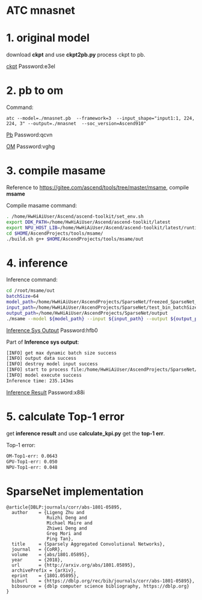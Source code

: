# ATC mnasnet


# 1. original model

download **ckpt** and use **ckpt2pb.py** process ckpt to pb.

[ckpt](https://pan.baidu.com/s/1-E3SQAxShCYcIVdkxbg19w)
Password:e3el

# 2. pb to om
Command:
```
atc --model=./mnasnet.pb  --framework=3  --input_shape="input1:1, 224, 224, 3" --output=./mnasnet  --soc_version=Ascend910" 
```
[Pb](https://pan.baidu.com/s/1fUGFDZxi-6iit56PGN7sKg)
Password:qcvn

[OM](https://pan.baidu.com/s/1Z6IqgDpjC3h4sqhcX9ej8g)
Password:vghg

# 3. compile masame
Reference to https://gitee.com/ascend/tools/tree/master/msame, compile **msame** 

Compile masame command:
```bash
. /home/HwHiAiUser/Ascend/ascend-toolkit/set_env.sh
export DDK_PATH=/home/HwHiAiUser/Ascend/ascend-toolkit/latest
export NPU_HOST_LIB=/home/HwHiAiUser/Ascend/ascend-toolkit/latest/runtime/lib64/stub
cd $HOME/AscendProjects/tools/msame/
./build.sh g++ $HOME/AscendProjects/tools/msame/out

```

# 4. inference
Inference command:
```bash
cd /root/msame/out
batchSize=64
model_path=/home/HwHiAiUser/AscendProjects/SparseNet/freezed_SparseNet_batchSize_${batchSize}.om
input_path=/home/HwHiAiUser/AscendProjects/SparseNet/test_bin_batchSize_${batchSize}
output_path=/home/HwHiAiUser/AscendProjects/SparseNet/output
./msame --model ${model_path} --input ${input_path} --output ${output_path} --outfmt TXT
```



[Inference Sys Output](https://pan.baidu.com/s/1J0rwcydSh5f_bpq_Fvjpog)
Password:hfb0

Part of **Inference sys output**:
```bash
[INFO] get max dynamic batch size success
[INFO] output data success
[INFO] destroy model input success
[INFO] start to process file:/home/HwHiAiUser/AscendProjects/SparseNet/test_bin_batchSize_64/110_batch_6976_7040.bin
[INFO] model execute success
Inference time: 235.143ms
```

[Inference Result](https://pan.baidu.com/s/1J0rwcydSh5f_bpq_Fvjpog)
Password:x88i

# 5. calculate Top-1 error

get **inference result** and use **calculate_kpi.py** get the **top-1 err**.

Top-1 error:
```bash
OM-Top1-err: 0.0643
GPU-Top1-err: 0.050
NPU-Top1-err: 0.048
```

# SparseNet implementation


```
@article{DBLP:journals/corr/abs-1801-05895,
  author    = {Ligeng Zhu and
               Ruizhi Deng and
               Michael Maire and
               Zhiwei Deng and
               Greg Mori and
               Ping Tan},
  title     = {Sparsely Aggregated Convolutional Networks},
  journal   = {CoRR},
  volume    = {abs/1801.05895},
  year      = {2018},
  url       = {http://arxiv.org/abs/1801.05895},
  archivePrefix = {arXiv},
  eprint    = {1801.05895},
  biburl    = {https://dblp.org/rec/bib/journals/corr/abs-1801-05895},
  bibsource = {dblp computer science bibliography, https://dblp.org}
}
```
